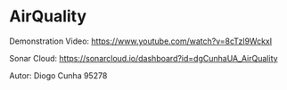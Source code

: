 # AirQuality

Demonstration Video: https://www.youtube.com/watch?v=8cTzl9WckxI

Sonar Cloud: https://sonarcloud.io/dashboard?id=dgCunhaUA_AirQuality


Autor:
Diogo Cunha 95278